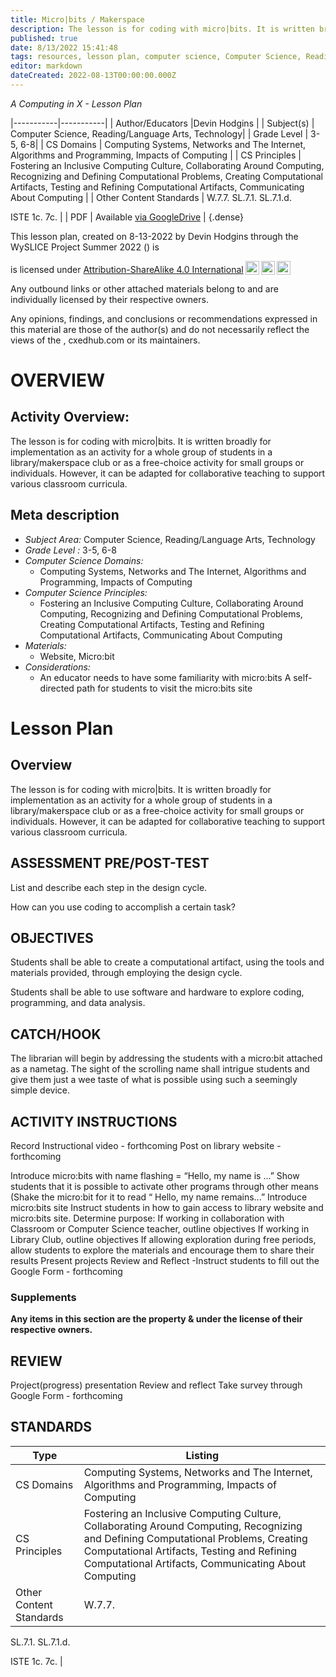 ```yaml
---
title: Micro|bits / Makerspace
description: The lesson is for coding with micro|bits. It is written broadly for implementation as an activity for a whole group of students in a library/makerspace club or as a free-choice activity for small groups or individuals. However, it can be adapted for collaborative teaching to support various classroom curricula.
published: true
date: 8/13/2022 15:41:48
tags: resources, lesson plan, computer science, Computer Science, Reading/Language Arts, Technology 
editor: markdown
dateCreated: 2022-08-13T00:00:00.000Z
---
```

*A Computing in X - Lesson Plan*

|-----------|-----------|
| Author/Educators |Devin Hodgins |
| Subject(s) | Computer Science, Reading/Language Arts, Technology|
| Grade Level | 3-5, 6-8|
| CS Domains | Computing Systems, Networks and The Internet, Algorithms and Programming, Impacts of Computing |
| CS Principles | Fostering an Inclusive Computing Culture, Collaborating Around Computing, Recognizing and Defining Computational Problems, Creating Computational Artifacts, Testing and Refining Computational Artifacts, Communicating About Computing |
| Other Content Standards | W.7.7. 
SL.7.1. 
SL.7.1.d. 


ISTE
1c.
7c. | 
| PDF | Available [via GoogleDrive]() |
{.dense}






This lesson plan, created on 8-13-2022 by Devin Hodgins through the  WySLICE Project Summer 2022 () is  <p xmlns:cc="http://creativecommons.org/ns#" >  is licensed under <a href="http://creativecommons.org/licenses/by-sa/4.0/?ref=chooser-v1" target="_blank" rel="license noopener noreferrer" style="display:inline-block;">Attribution-ShareAlike 4.0 International<img style="height:22px!important;margin-left:3px;vertical-align:text-bottom;" src="https://mirrors.creativecommons.org/presskit/icons/cc.svg?ref=chooser-v1"><img style="height:22px!important;margin-left:3px;vertical-align:text-bottom;" src="https://mirrors.creativecommons.org/presskit/icons/by.svg?ref=chooser-v1"><img style="height:22px!important;margin-left:3px;vertical-align:text-bottom;" src="https://mirrors.creativecommons.org/presskit/icons/sa.svg?ref=chooser-v1"></a></p>


Any outbound links or other attached materials belong to and are individually licensed by their respective owners. 


Any opinions, findings, and conclusions or recommendations expressed in this material are those of the author(s) and do not necessarily reflect the views of the , cxedhub.com or its maintainers.


# OVERVIEW
## Activity Overview:  
The lesson is for coding with micro|bits. It is written broadly for implementation as an activity for a whole group of students in a library/makerspace club or as a free-choice activity for small groups or individuals. However, it can be adapted for collaborative teaching to support various classroom curricula.
## Meta description
+ *Subject Area:* Computer Science, Reading/Language Arts, Technology 
+ *Grade Level :* 3-5, 6-8 
+ *Computer Science Domains:*
   + Computing Systems, Networks and The Internet, Algorithms and Programming, Impacts of Computing
+ *Computer Science Principles:*
   + Fostering an Inclusive Computing Culture, Collaborating Around Computing, Recognizing and Defining Computational Problems, Creating Computational Artifacts, Testing and Refining Computational Artifacts, Communicating About Computing
+ *Materials:* 
   + Website, Micro:bit
+ *Considerations:*
   + An educator needs to have some familiarity with micro:bits
A self-directed path for students to visit the micro:bits site


# Lesson Plan
## Overview
The lesson is for coding with micro|bits. It is written broadly for implementation as an activity for a whole group of students in a library/makerspace club or as a free-choice activity for small groups or individuals. However, it can be adapted for collaborative teaching to support various classroom curricula.
## ASSESSMENT PRE/POST-TEST
List and describe each step in the design cycle.


How can you use coding to accomplish a certain task?
## OBJECTIVES
Students shall be able to create a computational artifact, using the tools and materials provided, through employing the design cycle.


Students shall be able to use software and hardware to explore coding, programming, and data analysis.


## CATCH/HOOK
The librarian will begin by addressing the students with a micro:bit attached as a nametag. The sight of the scrolling name shall intrigue students and give them just a wee taste of what is possible using such a seemingly simple device.


## ACTIVITY INSTRUCTIONS
Record Instructional video - forthcoming
Post on library website - forthcoming


Introduce micro:bits with name flashing = “Hello, my name is ...”
Show students that it is possible to activate other programs through other means (Shake the micro:bit for it to read “ Hello, my name remains...”
Introduce micro:bits site
Instruct students in how to gain access to library website and micro:bits site.
Determine purpose:
If working in collaboration with Classroom or Computer Science teacher, outline objectives
If working in Library Club, outline objectives
If allowing exploration during free periods, allow students to explore the materials and encourage them to share their results
Present projects
Review and Reflect -Instruct students to fill out the Google Form - forthcoming


### Supplements
**Any items in this section are the property & under the license of their respective owners.**






## REVIEW
Project(progress) presentation
Review and reflect
Take survey through Google Form - forthcoming
## STANDARDS        
| Type | Listing | 
|-----------|-----------|
| CS Domains  | Computing Systems, Networks and The Internet, Algorithms and Programming, Impacts of Computing|
| CS Principles   | Fostering an Inclusive Computing Culture, Collaborating Around Computing, Recognizing and Defining Computational Problems, Creating Computational Artifacts, Testing and Refining Computational Artifacts, Communicating About Computing|
| Other Content Standards | W.7.7. 
SL.7.1. 
SL.7.1.d. 


ISTE
1c.
7c.  |